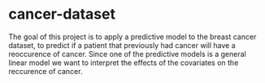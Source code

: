 # cancer-dataset
The goal of this project is to apply a predictive model to the breast cancer dataset, to predict if a patient that previously had cancer will have a reoccurence of cancer. Since one of the predictive models is a general linear model we want to interpret the effects of the covariates on the reccurence of cancer. 
